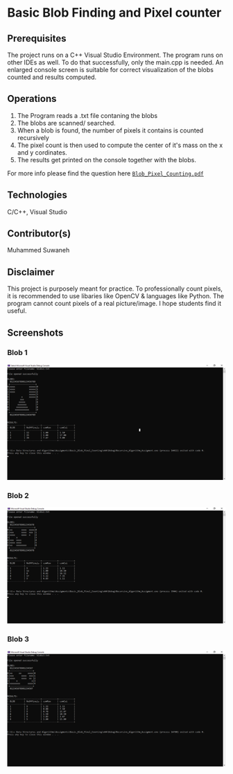 # Basic Blob Finding and Pixel counter

## Prerequisites 

The project runs on a C++ Visual Studio Environment. The program runs on other IDEs as well.
To do that successfully, only the main.cpp is needed. An enlarged console screen is suitable for correct
visualization of the blobs counted and results computed.

## Operations 

1. The Program reads a .txt file contaning the blobs
2. The blobs are scanned/ searched.
3. When a blob is found, the number of pixels it contains is counted recursively
4. The pixel count is then used to compute the center of it's mass on the x and y cordinates.
5. The results get printed on the console together with the blobs.

For more info please find the question here [`Blob_Pixel_Counting.pdf`](Problem/Blob_Pixel_Counting.pdf)

## Technologies 

C/C++, Visual Studio 

## Contributor(s)

Muhammed Suwaneh

## Disclaimer 

This project is purposely meant for practice. To professionally count pixels, it is
recommended to use libaries like OpenCV & languages like Python. The program cannot 
count pixels of a real picture/image. I hope students find it useful.

## Screenshots

### Blob 1

![Screenshot](Screenshots/blobs1.png)

### Blob 2

![Screenshot](Screenshots/blobs2.png)

### Blob 3
![Screenshot](Screenshots/blobs3.png)
